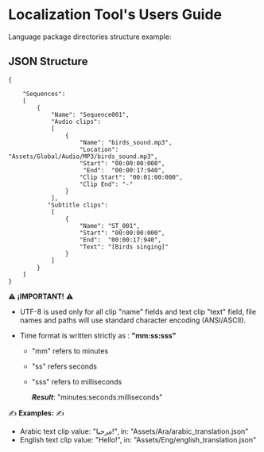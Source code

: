 # Localization Tool's Users Guide

Language package directories structure example:

## JSON Structure



```
{

​    "Sequences":
​    [
​        {
​            "Name": "Sequence001",
​            "Audio clips":
​            [
​                {
​                    "Name": "birds_sound.mp3",
​                    "Location": "Assets/Global/Audio/MP3/birds_sound.mp3",
​                    "Start": "00:00:00:000",
					 "End":  "00:00:17:940",
​                    "Clip Start": "00:01:00:000",
​                    "Clip End": "-"
​                }
​            ],
​           "Subtitle clips": 
​            [
​                {
​                    "Name": "ST_001",
​                    "Start": "00:00:00:000",
​                    "End":  "00:00:17:940",
​                    "Text": "[Birds singing]"
​                }
​            ]
​        }
​    ]
}
```

 ⚠️  **¡IMPORTANT!** ⚠️ 

- UTF-8 is used only for all clip "name" fields and text clip "text" field, file names and paths will use standard character encoding (ANSI/ASCII).

- Time format is written strictly as : **"mm:ss:sss"**

  - "mm" refers to minutes

  - "ss" refers seconds 

  - "sss" refers to milliseconds

    ***Result***: "minutes:seconds:milliseconds"

✍️ ​**Examples:** ✍️

- Arabic text clip value: "مرحبا!", in: "Assets/Ara/arabic_translation.json" 
- English text clip value: "Hello!", in: "Assets/Eng/english_translation.json"